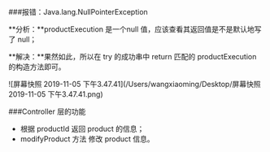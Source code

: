 ###报错：Java.lang.NullPointerException

**分析：**productExecution 是一个null 值，应该查看其返回值是不是默认地写了 null；

**解决：**果然如此，所以在 try 的成功串中 return 匹配的 productExecution 的构造方法即可。

![屏幕快照 2019-11-05 下午3.47.41](/Users/wangxiaoming/Desktop/屏幕快照 2019-11-05 下午3.47.41.png)



###Controller 层的功能

- 根据 productId 返回 product 的信息；
- modifyProduct 方法 修改 product 信息。